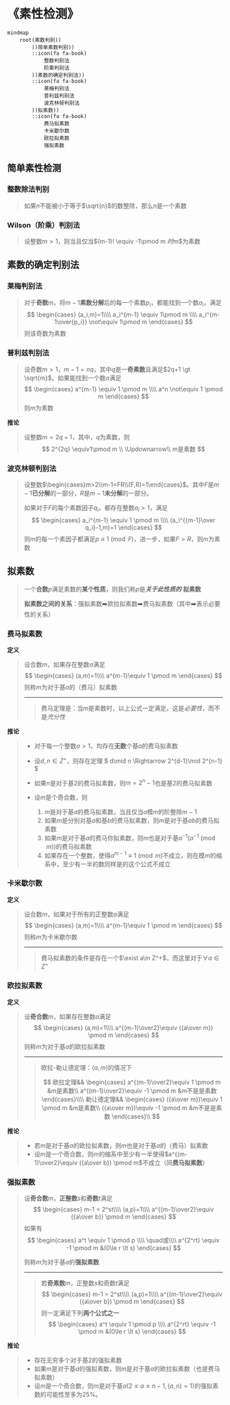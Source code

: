 # 《素性检测》

```mermaid
mindmap
	root(素数判别))
		))简单素数判别))
		::icon(fa fa-book)
			整数判别法
			阶乘判别法
		))素数的确定判别法))
		::icon(fa fa-book)
			莱梅判别法
			普利兹判别法
			波克林顿判别法
		))拟素数))
		::icon(fa fa-book)
			费马拟素数
			卡米歇尔数
			欧拉拟素数
			强拟素数
```



## 简单素性检测

### 整数除法判别

> 如果$n$不能被小于等于$\sqrt{n}$的数整除，那么$n$是一个素数

### Wilson（阶乘）判别法

> 设整数$m \gt 1$，则当且仅当$(m-1)! \equiv -1\pmod m $时$m$为素数

## 素数的确定判别法

### 莱梅判别法

> 对于**奇数**$m$，将$m-1$**素数分解**后的每一个素数$p_i$，都能找到一个数$a_i$，满足
> $$
> \begin{cases}
> (a_i,m)=1\\\\
> a_i^{m-1} \equiv 1\pmod m \\\\
> a_i^{m-1\over{p_i}}  \not\equiv  1\pmod m 
> \end{cases}
> $$
> 则该奇数为素数

### 普利兹判别法

> 设奇数$m \gt 1$，$m-1 = nq$，其中$q$是一**奇素数**且满足$2q+1 \gt \sqrt{m}$。如果能找到一个数$a$满足
> $$
> \begin{cases}
> a^{m-1} \equiv 1 \pmod m \\\\
> a^n \not\equiv 1 \pmod m
> \end{cases}
> $$
> 则$m$为素数

**推论**

> 设整数$m=2q+1$，其中，$q$为素数，则
> $$
> 2^{2q} \equiv1\pmod m \\ \Updownarrow\\ m是素数
> $$

###          波克林顿判别法

> 设整数$\begin{cases}m>2\\m-1=FR\\(F,R)=1\end{cases}$。其中$F$是$m-1$**已分解**的一部分，$R$是$m-1$**未分解**的一部分。
>
> 如果对于$F$的每个素数因子$q_i$，都存在整数$a_i \gt 1$，满足
> $$
> \begin{cases}
> a_i^{m-1} \equiv 1 \pmod m \\\\
> (a_i^{{m-1}\over q_i}-1,m)=1
> \end{cases}
> $$
> 则$m$的每一个素因子都满足$p \equiv 1 \pmod F$，进一步，如果$F \gt R$，则$m$为素数

## 拟素数

> 一个**合数**$p$满足素数的**某个性质**，则我们称$p$是***关于此性质的*** **拟素数**
>
> **拟素数之间的关系**：强拟素数:arrow_right:欧拉拟素数:arrow_right:费马拟素数（其中:arrow_right:表示必要性的关系）

### 费马拟素数

**定义**

> 设合数$m$，如果存在整数$a$满足
> $$
> \begin{cases}
> (a,m)=1\\\\
> a^{m-1}\equiv 1 \pmod m
> \end{cases}
> $$
> 则称$m$为对于基$a$的（费马）拟素数
>
> ---
>
> > 费马定理是：当$m$是素数时，以上公式一定满足。这是*必要性*，而不是*充分性*

**推论**

> - 对于每一个整数$a>1$，均存在**无数**个基$a$的费马拟素数
>
> - 设$d,n \in Z^+$，则存在定理  $ d\mid n \Rightarrow 2^{d-1}\mid 2^{n-1} $
>
> - 如果$n$是对于基$2$的费马拟素数，则$m=2^n-1$也是基$2$的费马拟素数
>
> - 设$m$是个奇合数，则
>
>   1. $m$是对于基$a$的费马拟素数，当且仅当$a$模$m$的阶整除$m-1$
>   2. 如果$m$是分别对基$a$和基$b$的费马拟素数，则$m$是对于基$ab$的费马拟素数
>   3. 如果$m$是对于基$a$的费马你拟素数，则$m$也是对于基$a^{-1}(a^{-1}\pmod m)$的费马拟素数
>   4. 如果存在一个整数，使得$a^{m-1}\equiv 1 \pmod m$不成立，则在模$m$的缩系中，至少有一半的数同样是的这个公式不成立

### 卡米歇尔数

**定义**

> 设合数$m$，如果对于所有的正整数$a$满足
> $$
> \begin{cases}
> (a,m)=1\\\\
> a^{m-1}\equiv 1 \pmod m
> \end{cases}
> $$
> 则称$m$为卡米歇尔数
>
> ---
>
> > 费马拟素数的条件是存在一个$\exist a\in Z^+$，而这里对于$\forall a\in Z^+$

### 欧拉拟素数

**定义**

> 设**奇合数**$m$，如果存在整数$a$满足
> $$
> \begin{cases}
> (a,m)=1\\\\
> a^{(m-1)\over2}\equiv ({a\over m}) \pmod m
> \end{cases}
> $$
> 则称$m$为对于基$a$的欧拉拟素数
>
> ---
>
> > 欧拉-勒让德定理：$(a,m)$的情况下
> >
> > $$
> > 欧拉定理&&
> > \begin{cases}
> > a^{(m-1)\over2}\equiv 1 \pmod m &m是素数\\
> > a^{(m-1)\over2}\equiv -1 \pmod m &m不是是素数
> > \end{cases}\\\\
> > 勒让德定理&&
> > \begin{cases}
> > ({a\over m})\equiv 1 \pmod m &m是素数\\
> > ({a\over m})\equiv -1 \pmod m &m不是是素数
> > \end{cases}\\
> > $$
>

**推论**

> - 若$m$是对于基$a$的欧拉拟素数，则$m$也是对于基$a$的（费马）拟素数
> - 设$m$是一个奇合数，则$m$的缩系中至少有一半使得$a^{(m-1)\over2}\equiv ({a\over b}) \pmod m$不成立（同**费马拟素数**）

### 强拟素数

> 设**奇合数**$m$，**正整数**$s$和**奇数**$t$满足
> $$
> \begin{cases}
> m-1 = 2^st\\\\
> (a,p)=1\\\\
> a^{(m-1)\over2}\equiv ({a\over b}) \pmod m
> \end{cases}
> $$
> 如果有
> $$
> \begin{cases}
> a^t \equiv 1 \pmod p \\\\
> \quad或\\\\
> a^{2^rt} \equiv -1 \pmod m &(0\le r \lt s)
> \end{cases}
> $$
>
>
> 则称$m$为对于基$a$的**强拟素数**
>
> ---
>
> > 若**奇素数**$m$，正整数$s$和奇数$t$满足
> > $$
> > \begin{cases}
> > m-1 = 2^st\\\\
> > (a,p)=1\\\\
> > a^{(m-1)\over2}\equiv ({a\over b}) \pmod m
> > \end{cases}
> > $$
> > 则一定满足下列**两个公式之一**
> > $$
> > \begin{cases}
> > a^t \equiv 1 \pmod p \\\\
> > a^{2^rt} \equiv -1 \pmod m &(0\le r \lt s)
> > \end{cases}
> > $$
>

**推论**

> - 存在无穷多个对于基$2$的强拟素数
> - 如果$m$是对于基$a$的强拟素数，则m是对于基$a$的欧拉拟素数（也是费马拟素数）
> - 设$m$是一个奇合数，则$m$是对于基$a(2 \le a \le n-1,(a,n)=1)$的强拟素数的可能性至多为25%。



